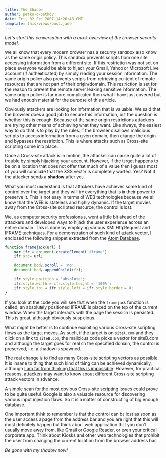 ```yaml
---
title: The Shadow
author: petko-d-petkov
date: Fri, 02 Feb 2007 14:26:48 GMT
template: this/views/post.jade
---
```


_Let's start this conversation with a quick overview of the browser security model._

We all know that every modern browser has a security sandbox also know as the same origin policy. This sandbox prevents scripts from one site accessing information from a different site. If this restriction was not set on place everyone would be able to hijack your Gmail, Yahoo or Microsoft Live account (if authenticated) by simply reading your session information. The same origin policy also prevents scripts from retrieving content of remote resources that are not part of their origin/domain. This restriction is set for the reason to prevent the remote server leaking sensitive information. The same origin policy is far more complicated then what I have just covered but we had enough material for the purpose of this article.

Obviously attackers are looking for information that is valuable. We said that the browser does a good job to secure this information, but the question is whether this is enough. Because of the same origin restrictions attackers are trying other means of achieving what they want. Like always, the easiest way to do that is to play by the rules. If the browser disallows malicious scripts to access information from a given domain, then change the origin and bypasses the restriction. This is where attacks such as Cross-site scripting come into place.

Once a Cross-site attack is in motion, the attacker can cause quite a lot of trouble by simply hijacking your account. However, if the target happens to be on a location that does not offer that much of a value then I guess most of you will conclude that the XSS vector is completely wasted. Yes? Not if the attacker sends a **shadow** after you.

What you must understand is that attackers have achieved some kind of control over the target and they will try everything that is in their power to preserve it. This is not easy in terms of WEB technologies because we all know that the WEB is stateless and highly dynamic. If the target movies away from the Cross-site scripted resource, the control is lost.

We, as computer security professionals, went a little bit ahead of the attackers and developed ways to hijack the user experience across an entire domain. This is done by employing various XMLHttpRequest and IFRAME techniques. For a demonstration of such kind of attack vector, I enclosed the following snippet extracted from the [Atom Database](/blog/atom).

```javascript
function framejack(url) {
	var ifr = document.createElement('iframe');
	ifr.src= url;

	document.body.scroll = 'no';
	document.body.appendChild(ifr);

	ifr.style.position = 'absolute';
	ifr.style.width = ifr.style.height = '100%';
	ifr.style.top = ifr.style.left = ifr.style.border = 0;
}
```

If you look at the code you will see that when the `framejack` function is called, an absolutely positioned IFRAME is placed on the top of the current window. When the target interacts with the page the session is persisted. This is great, although obviously suspicious.

What might be better is to continue exploiting various Cross-site scripting flows as the target moves. As such, if the target is on `siteA.com` and they click on a link to `siteB.com`, the malicious code picks a vector for siteB.com and although the target goes for real on the specified domain, the control is preserved, i.e. a shadow is spawned.

The real change is to find as many Cross-site scripting vectors as possible. It is insane to thing that such kind of thing can be achieved dynamically, although [I am far from thinking that this is impossible](/blog/automated-xss-detection). However, for practical reasons, attackers may want to know about different Cross-site scripting attack vectors in advance.

A simple scan for the most obvious Cross-site scripting issues could prove to be quite useful. Google is also a valuable resource for discovering various input injection flaws. So it is a matter of constructing of big enough database.

One important think to remember is that the control can be lost as soon as the user access a page from the address bar and you are right that this will most definitely happen but think about web application that you don't usually move away from, like Gmail or Google Reader, or even your critical corporate app. Think about Kiosks and other web technologies that prohibit the user from changing the current location from the browser address bar.

_Be gone with my shadow now!_
